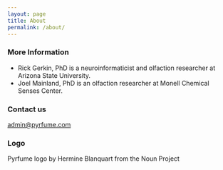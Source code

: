 ```yaml
---
layout: page
title: About
permalink: /about/
---
```


### More Information

- Rick Gerkin, PhD is a neuroinformaticist and olfaction researcher at Arizona State University.
- Joel Mainland, PhD is an olfaction researcher at Monell Chemical Senses Center.

### Contact us

[admin@pyrfume.com](mailto:admin@pyrfume.com)

### Logo

Pyrfume logo by Hermine Blanquart from the Noun Project
